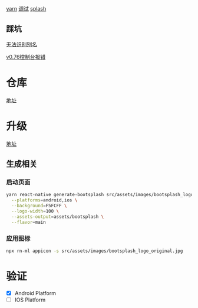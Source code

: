 [yarn](https://reactnative.dev/blog/2024/04/22/release-0.74#yarn-3-for-new-projects)
[调试](https://fbflipper.com/)
[splash](https://github.com/zoontek/react-native-bootsplash?tab=readme-ov-file#full-command-usage-example)

## 踩坑
[无法识别别名](https://github.com/tleunen/babel-plugin-module-resolver/issues/354#issuecomment-475858527)

[v0.76控制台报错](https://github.com/callstack/react-native-paper/issues/4401#issuecomment-2332537632)

# 仓库
[地址](https://reactnative.directory/)

# 升级
[地址](https://react-native-community.github.io/upgrade-helper)

## 生成相关
### 启动页面
``` bash
yarn react-native generate-bootsplash src/assets/images/bootsplash_logo_original.jpg \
  --platforms=android,ios \
  --background=F5FCFF \
  --logo-width=100 \
  --assets-output=assets/bootsplash \
  --flavor=main  
```
### 应用图标
``` bash
npx rn-ml appicon -s src/assets/images/bootsplash_logo_original.jpg
```

# 验证
- [x] Android Platform
- [ ] IOS Platform